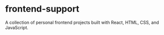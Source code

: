 # frontend-support
A collection of personal frontend projects built with React, HTML, CSS, and JavaScript.
